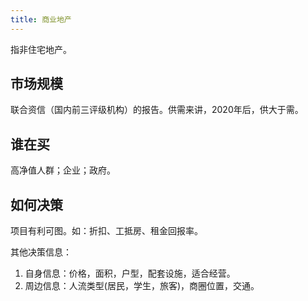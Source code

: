 ```yaml
---
title: 商业地产
---
```

指非住宅地产。

## 市场规模
联合资信（国内前三评级机构）的报告。供需来讲，2020年后，供大于需。

## 谁在买
高净值人群；企业；政府。

## 如何决策
项目有利可图。如：折扣、工抵房、租金回报率。

其他决策信息：
1. 自身信息：价格，面积，户型，配套设施，适合经营。
2. 周边信息：人流类型(居民，学生，旅客)，商圈位置，交通。
